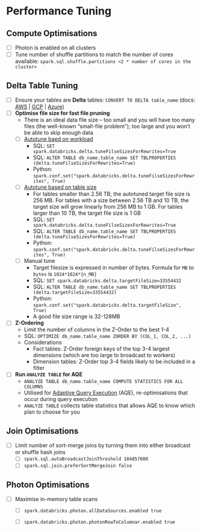 # Performance Tuning

## Compute Optimisations
- [ ] Photon is enabled on all clusters
- [ ] Tune number of shuffle partitions to match the number of cores available: `spark.sql.shuffle.partitions <2 * number of cores in the cluster>`

## Delta Table Tuning
- [ ] Ensure your tables are **Delta** tables: `CONVERT TO DELTA table_name` (docs: [AWS](https://docs.databricks.com/delta/porting.html#convert-to-delta-table) | [GCP](https://docs.gcp.databricks.com/delta/porting.html#convert-to-delta-table) | [Azure](https://docs.microsoft.com/en-gb/azure/databricks/delta/porting#convert-to-delta-table))
- [ ] **Optimise file size for fast file pruning**
    - There is an ideal data file size – too small and you will have too many files (the well-known “small-file problem”); too large and you won’t be able to skip enough data
    - [ ] [Autotune baed on workload](https://docs.databricks.com/delta/optimizations/file-mgmt.html#autotune-based-on-workload)
        - SQL: `SET spark.databricks.delta.tuneFilseSizesForRewrites=True`
        - SQL: `ALTER TABLE db_name.table_name SET TBLPROPERTIES (delta.tuneFilseSizesForRewrites=True)`
        - Python: `spark.conf.set("spark.databricks.delta.tuneFilseSizesForRewrites", True)`
    - [ ] [Autotune based on table size](https://docs.databricks.com/delta/optimizations/file-mgmt.html#autotune-based-on-table-size)
        - For tables smaller than 2.56 TB, the autotuned target file size is 256 MB. For tables with a size between 2.56 TB and 10 TB, the target size will grow linearly from 256 MB to 1 GB. For tables larger than 10 TB, the target file size is 1 GB
        - SQL: `SET spark.databricks.delta.tuneFilseSizesForRewrites=True`
        - SQL: `ALTER TABLE db_name.table_name SET TBLPROPERTIES (delta.tuneFilseSizesForRewrites=True)`
        - Python: `spark.conf.set("spark.databricks.delta.tuneFilseSizesForRewrites", True)`
    - [ ] Manual tune
        - Target filesize is expressed in number of bytes. Formula for `MB` to `bytes` is `1024*1024*{n_MB}`
        - SQL: `SET spark.databricks.delta.targetFileSize=33554432`
        - SQL: `ALTER TABLE db_name.table_name SET TBLPROPERTIES (delta.targetFileSize=33554432)`
        - Python: `spark.conf.set("spark.databricks.delta.targetFileSize", True)`
        - A good file size range is 32-128MB
- [ ] **Z-Ordering**
    - Limit the number of columns in the Z-Order to the best 1-4
    - SQL: `OPTIMIZE db_name.table_name ZORDER BY (COL_1, COL_2, ...)`
    - Considerations
        - Fact tables: Z-Order foreign keys of the top 3-4 largest dimensions (which are too large to broadcast to workers)
        - Dimension tables: Z-Order top 3-4 fields likely to be included in a filter
- [ ] **Run `ANALYZE TABLE` for AQE**
    - `ANALYZE TABLE db_name.table_name COMPUTE STATISTICS FOR ALL COLUMNS`
    - Utilised for [Adaptive Query Execution](https://docs.databricks.com/spark/latest/spark-sql/aqe.html) (AQE), re-optimisations that occur during query execution
    - `ANALYZE TABLE` collects table statistics that allows AQE to know which plan to choose for you

## Join Optimisations
- [ ] Limit number of sort-merge joins by turning them into either broadcast or shuffle hash joins
    - [ ] `spark.sql.autoBroadcastJoinThreshold 104857600`
    - [ ] `spark.sql.join.preferSortMergeJoin false`

## Photon Optimisations
- [ ] Maximise in-memory table scans
    - [ ] `spark.databricks.photon.allDataSources.enabled true`
    - [ ] `spark.databricks.photon.photonRowToColumnar.enabled true`





